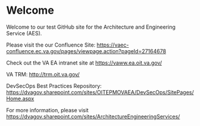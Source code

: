 # Welcome 
Welcome to our test GitHub site for the Architecture and Engineering Service (AES).

Please visit the our Confluence Site:  https://vaec-confluence.ec.va.gov/pages/viewpage.action?pageId=27164678

Check out the VA EA intranet site at https://vaww.ea.oit.va.gov/

VA TRM:  http://trm.oit.va.gov/

DevSecOps Best Practices Repository:  https://dvagov.sharepoint.com/sites/OITEPMOVAEA/DevSecOps/SitePages/Home.aspx

For more information, please visit https://dvagov.sharepoint.com/sites/ArchitectureEngineeringServices/
